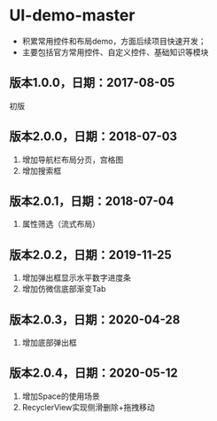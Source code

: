 # UI-demo-master

* 积累常用控件和布局demo，方面后续项目快速开发；
* 主要包括官方常用控件、自定义控件、基础知识等模块

## 版本1.0.0，日期：2017-08-05

初版

## 版本2.0.0，日期：2018-07-03

1. 增加导航栏布局分页，宫格图
2. 增加搜索框
## 版本2.0.1，日期：2018-07-04

1. 属性筛选（流式布局）

## 版本2.0.2，日期：2019-11-25

1. 增加弹出框显示水平数字进度条
2. 增加仿微信底部渐变Tab

## 版本2.0.3，日期：2020-04-28

1. 增加底部弹出框

## 版本2.0.4，日期：2020-05-12

1. 增加Space的使用场景
2. RecyclerView实现侧滑删除+拖拽移动